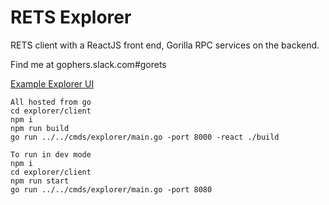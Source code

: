 RETS Explorer
======

RETS client with a ReactJS front end, Gorilla RPC services on the backend.  

Find me at gophers.slack.com#gorets


[Example Explorer UI](cmds/explorer/main.go)
```
All hosted from go
cd explorer/client
npm i
npm run build
go run ../../cmds/explorer/main.go -port 8000 -react ./build

To run in dev mode
npm i
cd explorer/client
npm run start
go run ../../cmds/explorer/main.go -port 8080

```

